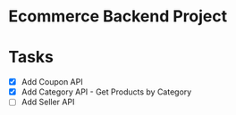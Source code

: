 # Ecommerce Backend Project

# Tasks
- [x] Add Coupon API
- [x] Add Category API - Get Products by Category
- [ ] Add Seller API